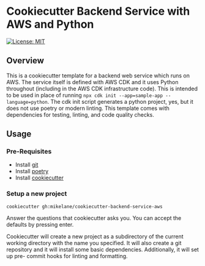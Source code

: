 # Cookiecutter Backend Service with AWS and Python
[![License: MIT](https://img.shields.io/badge/License-MIT-yellow.svg)](https://opensource.org/licenses/MIT)

## Overview
This is a cookiecutter template for a backend web service which runs on AWS.
The service itself is defined with AWS CDK and it uses Python throughout
(including in the AWS CDK infrastructure code). This is intended to be used in 
place of running `npx cdk init --app=sample-app --language=python`. The cdk
init script generates a python project, yes, but it does not use poetry or 
modern linting. This template comes with dependencies for testing, linting, and 
code quality checks.

## Usage
### Pre-Requisites
- Install [git](https://git-scm.com/)
- Install [poetry](https://python-poetry.org/)
- Install [cookiecutter](https://cookiecutter.readthedocs.io/)

### Setup a new project
```shell
cookiecutter gh:mikelane/cookiecutter-backend-service-aws
```

Answer the questions that cookiecutter asks you. You can accept the defaults by
pressing enter.

Cookiecutter will create a new project as a subdirectory of the current working
directory with the name you specified. It will also create a git repository and
it will install some basic dependencies. Additionally, it will set up pre-
commit hooks for linting and formatting.
